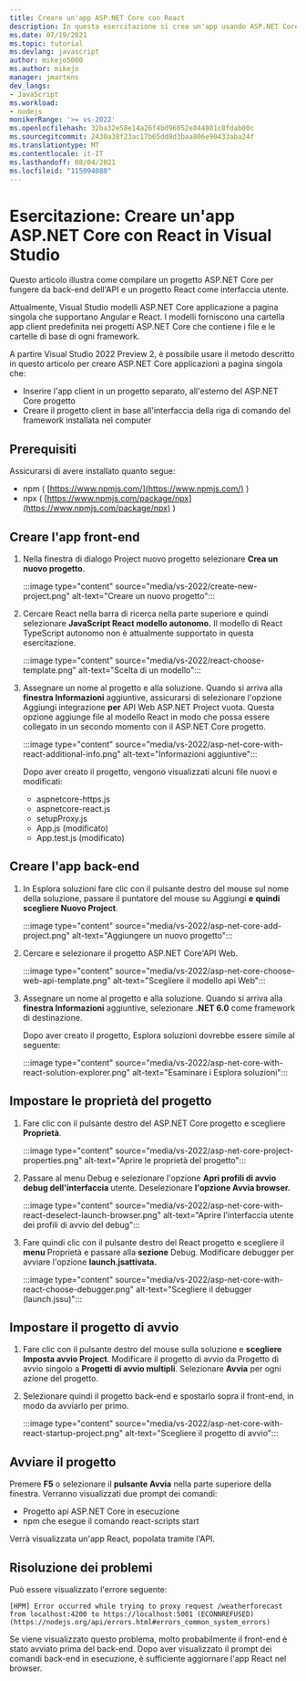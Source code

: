```yaml
---
title: Creare un'app ASP.NET Core con React
description: In questa esercitazione si crea un'app usando ASP.NET Core e React
ms.date: 07/19/2021
ms.topic: tutorial
ms.devlang: javascript
author: mikejo5000
ms.author: mikejo
manager: jmartens
dev_langs:
- JavaScript
ms.workload:
- nodejs
monikerRange: '>= vs-2022'
ms.openlocfilehash: 32ba32e58e14a26f4bd96052e844801c8fdab00c
ms.sourcegitcommit: 2430a38f23ac17b65dd8d3baa806e90433aba24f
ms.translationtype: MT
ms.contentlocale: it-IT
ms.lasthandoff: 08/04/2021
ms.locfileid: "115094080"
---
```

# <a name="tutorial-create-an-aspnet-core-app-with-react-in-visual-studio"></a>Esercitazione: Creare un'app ASP.NET Core con React in Visual Studio

Questo articolo illustra come compilare un progetto ASP.NET Core per fungere da back-end dell'API e un progetto React come interfaccia utente.

Attualmente, Visual Studio modelli ASP.NET Core applicazione a pagina singola che supportano Angular e React. I modelli forniscono una cartella app client predefinita nei progetti ASP.NET Core che contiene i file e le cartelle di base di ogni framework.

A partire Visual Studio 2022 Preview 2, è possibile usare il metodo descritto in questo articolo per creare ASP.NET Core applicazioni a pagina singola che:

- Inserire l'app client in un progetto separato, all'esterno del ASP.NET Core progetto
- Creare il progetto client in base all'interfaccia della riga di comando del framework installata nel computer

## <a name="prerequisites"></a>Prerequisiti

Assicurarsi di avere installato quanto segue:

- npm ( [https://www.npmjs.com/](https://www.npmjs.com/) ) 
- npx ( [https://www.npmjs.com/package/npx](https://www.npmjs.com/package/npx) )

## <a name="create-the-frontend-app"></a>Creare l'app front-end

1. Nella finestra di dialogo Project nuovo progetto selezionare **Crea un nuovo progetto**. 

   :::image type="content" source="media/vs-2022/create-new-project.png" alt-text="Creare un nuovo progetto":::

1. Cercare React nella barra di ricerca nella parte superiore e quindi selezionare **JavaScript React modello autonomo.** Il modello di React TypeScript autonomo non è attualmente supportato in questa esercitazione.

   :::image type="content" source="media/vs-2022/react-choose-template.png" alt-text="Scelta di un modello":::

1. Assegnare un nome al progetto e alla soluzione. Quando si arriva alla **finestra Informazioni** aggiuntive, assicurarsi di selezionare l'opzione Aggiungi integrazione **per** API Web ASP.NET Project vuota. Questa opzione aggiunge file al modello React in modo che possa essere collegato in un secondo momento con il ASP.NET Core progetto.

   :::image type="content" source="media/vs-2022/asp-net-core-with-react-additional-info.png" alt-text="Informazioni aggiuntive":::

   Dopo aver creato il progetto, vengono visualizzati alcuni file nuovi e modificati:

   - aspnetcore-https.js
   - aspnetcore-react.js
   - setupProxy.js
   - App.js (modificato)
   - App.test.js (modificato)

## <a name="create-the-backend-app"></a>Creare l'app back-end

1. In Esplora soluzioni fare clic con il pulsante destro del mouse sul nome della soluzione, passare il puntatore del mouse su Aggiungi **e** **quindi scegliere Nuovo Project**. 

   :::image type="content" source="media/vs-2022/asp-net-core-add-project.png" alt-text="Aggiungere un nuovo progetto":::

1. Cercare e selezionare il progetto ASP.NET Core'API Web.
 
   :::image type="content" source="media/vs-2022/asp-net-core-choose-web-api-template.png" alt-text="Scegliere il modello api Web":::

1. Assegnare un nome al progetto e alla soluzione. Quando si arriva alla **finestra Informazioni** aggiuntive, selezionare **.NET 6.0** come framework di destinazione.

   Dopo aver creato il progetto, Esplora soluzioni dovrebbe essere simile al seguente:

   :::image type="content" source="media/vs-2022/asp-net-core-with-react-solution-explorer.png" alt-text="Esaminare i Esplora soluzioni":::

## <a name="set-the-project-properties"></a>Impostare le proprietà del progetto

1. Fare clic con il pulsante destro del ASP.NET Core progetto e scegliere **Proprietà**.

   :::image type="content" source="media/vs-2022/asp-net-core-project-properties.png" alt-text="Aprire le proprietà del progetto"::: 
 
1. Passare al menu Debug e selezionare l'opzione **Apri profili di avvio debug dell'interfaccia** utente. Deselezionare **l'opzione Avvia browser.**

   :::image type="content" source="media/vs-2022/asp-net-core-with-react-deselect-launch-browser.png" alt-text="Aprire l'interfaccia utente dei profili di avvio del debug"::: 

1. Fare quindi clic con il pulsante destro del React progetto e scegliere il **menu** Proprietà e passare alla **sezione** Debug. Modificare debugger per avviare l'opzione **launch.jsattivata.**
 
   :::image type="content" source="media/vs-2022/asp-net-core-with-react-choose-debugger.png" alt-text="Scegliere il debugger (launch.jssu)":::

## <a name="set-the-startup-project"></a>Impostare il progetto di avvio

1. Fare clic con il pulsante destro del mouse sulla soluzione e **scegliere Imposta avvio Project**. Modificare il progetto di avvio da Progetto di avvio singolo a **Progetti di avvio multipli**. Selezionare **Avvia** per ogni azione del progetto.
  
1. Selezionare quindi il progetto back-end e spostarlo sopra il front-end, in modo da avviarlo per primo.

   :::image type="content" source="media/vs-2022/asp-net-core-with-react-startup-project.png" alt-text="Scegliere il progetto di avvio":::

## <a name="start-the-project"></a>Avviare il progetto

Premere **F5** o selezionare il **pulsante Avvia** nella parte superiore della finestra. Verranno visualizzati due prompt dei comandi:

- Progetto api ASP.NET Core in esecuzione
- npm che esegue il comando react-scripts start

Verrà visualizzata un'app React, popolata tramite l'API.

## <a name="troubleshooting"></a>Risoluzione dei problemi

Può essere visualizzato l'errore seguente:

```
[HPM] Error occurred while trying to proxy request /weatherforecast from localhost:4200 to https://localhost:5001 (ECONNREFUSED) (https://nodejs.org/api/errors.html#errors_common_system_errors)
```

Se viene visualizzato questo problema, molto probabilmente il front-end è stato avviato prima del back-end. Dopo aver visualizzato il prompt dei comandi back-end in esecuzione, è sufficiente aggiornare l'app React nel browser.
